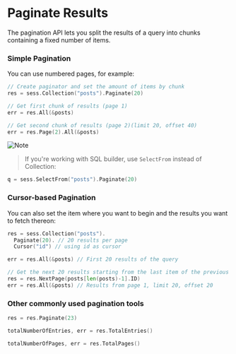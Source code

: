 # Paginate Results

The pagination API lets you split the results of a query into chunks containing a
fixed number of items.

### Simple Pagination 

You can use numbered pages, for example:

```go
// Create paginator and set the amount of items by chunk
res = sess.Collection("posts").Paginate(20) 

// Get first chunk of results (page 1)
err = res.All(&posts) 

// Get second chunk of results (page 2)(limit 20, offset 40)
err = res.Page(2).All(&posts) 
```

![Note](https://github.com/LizGoro90/db-tour/tree/master/static/img)
> If you're working with SQL builder, use `SelectFrom` instead of Collection: 

```go
q = sess.SelectFrom("posts").Paginate(20)
```

### Cursor-based Pagination 

You can also set the item where you want to begin and the results you want to 
fetch thereon:

```go
res = sess.Collection("posts").
  Paginate(20). // 20 results per page
  Cursor("id") // using id as cursor

err = res.All(&posts) // First 20 results of the query

// Get the next 20 results starting from the last item of the previous query.
res = res.NextPage(posts[len(posts)-1].ID)
err = res.All(&posts) // Results from page 1, limit 20, offset 20
```

### Other commonly used pagination tools

```go
res = res.Paginate(23)

totalNumberOfEntries, err = res.TotalEntries()

totalNumberOfPages, err = res.TotalPages()
```

